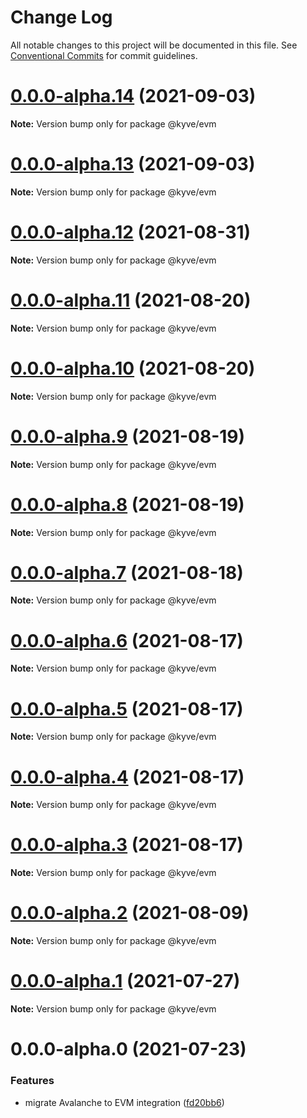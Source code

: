 # Change Log

All notable changes to this project will be documented in this file.
See [Conventional Commits](https://conventionalcommits.org) for commit guidelines.

# [0.0.0-alpha.14](https://github.com/KYVENetwork/kyve/compare/@kyve/evm@0.0.0-alpha.13...@kyve/evm@0.0.0-alpha.14) (2021-09-03)

**Note:** Version bump only for package @kyve/evm





# [0.0.0-alpha.13](https://github.com/KYVENetwork/kyve/compare/@kyve/evm@0.0.0-alpha.12...@kyve/evm@0.0.0-alpha.13) (2021-09-03)

**Note:** Version bump only for package @kyve/evm





# [0.0.0-alpha.12](https://github.com/KYVENetwork/kyve/compare/@kyve/evm@0.0.0-alpha.11...@kyve/evm@0.0.0-alpha.12) (2021-08-31)

**Note:** Version bump only for package @kyve/evm





# [0.0.0-alpha.11](https://github.com/KYVENetwork/kyve/compare/@kyve/evm@0.0.0-alpha.10...@kyve/evm@0.0.0-alpha.11) (2021-08-20)

**Note:** Version bump only for package @kyve/evm





# [0.0.0-alpha.10](https://github.com/KYVENetwork/kyve/compare/@kyve/evm@0.0.0-alpha.9...@kyve/evm@0.0.0-alpha.10) (2021-08-20)

**Note:** Version bump only for package @kyve/evm





# [0.0.0-alpha.9](https://github.com/KYVENetwork/kyve/compare/@kyve/evm@0.0.0-alpha.8...@kyve/evm@0.0.0-alpha.9) (2021-08-19)

**Note:** Version bump only for package @kyve/evm





# [0.0.0-alpha.8](https://github.com/KYVENetwork/kyve/compare/@kyve/evm@0.0.0-alpha.7...@kyve/evm@0.0.0-alpha.8) (2021-08-19)

**Note:** Version bump only for package @kyve/evm





# [0.0.0-alpha.7](https://github.com/KYVENetwork/kyve/compare/@kyve/evm@0.0.0-alpha.6...@kyve/evm@0.0.0-alpha.7) (2021-08-18)

**Note:** Version bump only for package @kyve/evm





# [0.0.0-alpha.6](https://github.com/KYVENetwork/kyve/compare/@kyve/evm@0.0.0-alpha.5...@kyve/evm@0.0.0-alpha.6) (2021-08-17)

**Note:** Version bump only for package @kyve/evm





# [0.0.0-alpha.5](https://github.com/KYVENetwork/kyve/compare/@kyve/evm@0.0.0-alpha.4...@kyve/evm@0.0.0-alpha.5) (2021-08-17)

**Note:** Version bump only for package @kyve/evm





# [0.0.0-alpha.4](https://github.com/KYVENetwork/kyve/compare/@kyve/evm@0.0.0-alpha.3...@kyve/evm@0.0.0-alpha.4) (2021-08-17)

**Note:** Version bump only for package @kyve/evm





# [0.0.0-alpha.3](https://github.com/KYVENetwork/kyve/compare/@kyve/evm@0.0.0-alpha.2...@kyve/evm@0.0.0-alpha.3) (2021-08-17)

**Note:** Version bump only for package @kyve/evm





# [0.0.0-alpha.2](https://github.com/KYVENetwork/kyve/tree/master/integrations/evm/compare/@kyve/evm@0.0.0-alpha.1...@kyve/evm@0.0.0-alpha.2) (2021-08-09)

**Note:** Version bump only for package @kyve/evm





# [0.0.0-alpha.1](https://github.com/KYVENetwork/kyve/tree/master/integrations/evm/compare/@kyve/evm@0.0.0-alpha.0...@kyve/evm@0.0.0-alpha.1) (2021-07-27)

**Note:** Version bump only for package @kyve/evm





# 0.0.0-alpha.0 (2021-07-23)


### Features

* migrate Avalanche to EVM integration ([fd20bb6](https://github.com/KYVENetwork/kyve/tree/master/integrations/evm/commit/fd20bb654d22ce4971259bad8df95f41aad6a210))

